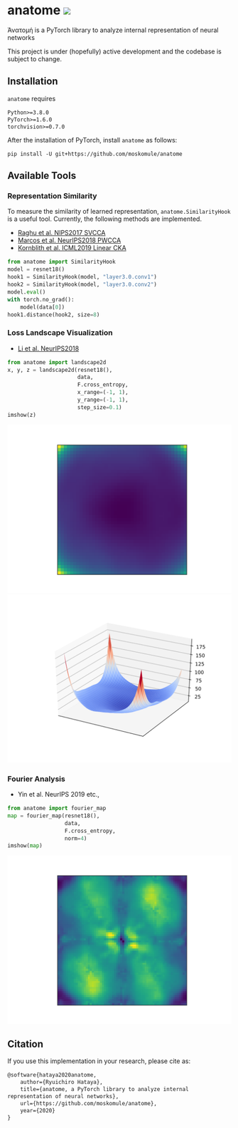 # anatome ![](https://github.com/moskomule/anatome/workflows/pytest/badge.svg)

Ἀνατομή is a PyTorch library to analyze internal representation of neural networks

This project is under (hopefully) active development and the codebase is subject to change.

## Installation

`anatome` requires

```
Python>=3.8.0
PyTorch>=1.6.0
torchvision>=0.7.0
```

After the installation of PyTorch, install `anatome` as follows:

```
pip install -U git+https://github.com/moskomule/anatome
```

## Available Tools

###  Representation Similarity

To measure the similarity of learned representation, `anatome.SimilarityHook` is a useful tool. Currently, the following methods are implemented. 

- [Raghu et al. NIPS2017 SVCCA](https://papers.nips.cc/paper/7188-svcca-singular-vector-canonical-correlation-analysis-for-deep-learning-dynamics-and-interpretability)
- [Marcos et al. NeurIPS2018 PWCCA](https://papers.nips.cc/paper/7815-insights-on-representational-similarity-in-neural-networks-with-canonical-correlation)
- [Kornblith et al. ICML2019 Linear CKA](http://proceedings.mlr.press/v97/kornblith19a.html)
    
```python
from anatome import SimilarityHook
model = resnet18()
hook1 = SimilarityHook(model, "layer3.0.conv1")
hook2 = SimilarityHook(model, "layer3.0.conv2")
model.eval()
with torch.no_grad():
    model(data[0])
hook1.distance(hook2, size=8)
```
    
### Loss Landscape Visualization

- [Li et al. NeurIPS2018](https://papers.nips.cc/paper/7875-visualizing-the-loss-landscape-of-neural-nets)

```python
from anatome import landscape2d
x, y, z = landscape2d(resnet18(),
                      data,
                      F.cross_entropy,
                      x_range=(-1, 1),
                      y_range=(-1, 1),
                      step_size=0.1)
imshow(z)
```

![](assets/landscape2d.svg)
![](assets/landscape3d.svg)

### Fourier Analysis

- Yin et al. NeurIPS 2019 etc.,

```python
from anatome import fourier_map
map = fourier_map(resnet18(),
                  data,
                  F.cross_entropy,
                  norm=4)
imshow(map)
```

![](assets/fourier.svg)

## Citation

If you use this implementation in your research, please cite as:

```
@software{hataya2020anatome,
    author={Ryuichiro Hataya},
    title={anatome, a PyTorch library to analyze internal representation of neural networks},
    url={https://github.com/moskomule/anatome},
    year={2020}
}
```